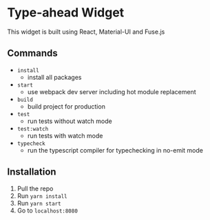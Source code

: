 # Type-ahead Widget
This widget is built using React, Material-UI and Fuse.js

## Commands

-   `install`
    -   install all packages
-   `start`
    -   use webpack dev server including hot module replacement
-   `build`
    -   build project for production
-   `test`
    -   run tests without watch mode
-   `test:watch`
    -   run tests with watch mode
-   `typecheck`
    -   run the typescript compiler for typechecking in no-emit mode

## Installation

1. Pull the repo
2. Run `yarn install`
3. Run `yarn start`
4. Go to `localhost:8080`
